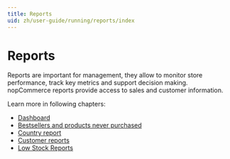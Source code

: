 ```yaml
---
title: Reports
uid: zh/user-guide/running/reports/index
---
```


# Reports

Reports are important for management, they allow to monitor store performance, track key metrics and support decision making. nopCommerce reports provide access to sales and customer information.

Learn more in following chapters:

* [Dashboard](xref:zh/user-guide/running/reports/dashboard)
* [Bestsellers and products never purchased](xref:zh/user-guide/running/reports/bestsellers-never-purchased)
* [Country report](xref:zh/user-guide/running/reports/country-report)
* [Customer reports](xref:zh/user-guide/running/reports/customer-reports)
* [Low Stock Reports](xref:zh/user-guide/running/reports/low-stock-reports)